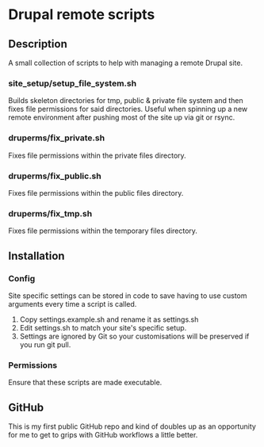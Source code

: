 # Drupal remote scripts


## Description

A small collection of scripts to help with managing a remote Drupal site.

### site_setup/setup_file_system.sh
Builds skeleton directories for tmp, public & private file system and then fixes file permissions for said directories.
Useful when spinning up a new remote environment after pushing most of the site up via git or rsync.

### druperms/fix_private.sh
Fixes file permissions within the private files directory.

### druperms/fix_public.sh
Fixes file permissions within the public files directory.

### druperms/fix_tmp.sh
Fixes file permissions within the temporary files directory.


## Installation

### Config

Site specific settings can be stored in code to save having to use custom arguments every time a script is called.

1. Copy settings.example.sh and rename it as settings.sh
2. Edit settings.sh to match your site's specific setup.
3. Settings are ignored by Git so your customisations will be preserved if you run git pull.

### Permissions

Ensure that these scripts are made executable.


## GitHub

This is my first public GitHub repo and kind of doubles up as an opportunity for me to get to grips with GitHub workflows a little better.